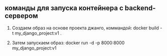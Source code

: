 ## команды для запуска контейнера c backend-сервером
1) Создаем образ на основе проекта джанго, коммандой: 
    docker build -t my_django_project:v1 .

2) Затем запускаем образ:
     docker run -d -p 8000:8000 my_django_project:v1
